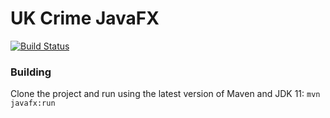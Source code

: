 UK Crime JavaFX
===============

[![Build Status](https://travis-ci.org/SingingBush/uk-crime-javafx.svg?branch=master)](https://travis-ci.org/SingingBush/uk-crime-javafx)

### Building

Clone the project and run using the latest version of Maven and JDK 11: `mvn javafx:run`
